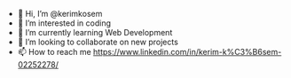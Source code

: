 - 👋 Hi, I’m @kerimkosem
- 👀 I’m interested in coding
- 🌱 I’m currently learning Web Development
- 💞️ I’m looking to collaborate on new projects
- 📫 How to reach me https://www.linkedin.com/in/kerim-k%C3%B6sem-02252278/

<!---
kerimkosem/kerimkosem is a ✨ special ✨ repository because its `README.md` (this file) appears on your GitHub profile.
You can click the Preview link to take a look at your changes.
--->
